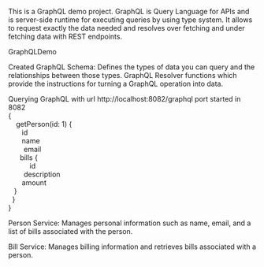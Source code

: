 This is a GraphQL demo project.
GraphQL is Query Language for APIs and is server-side runtime for executing queries by using type system.
It allows to request exactly the data needed and resolves over fetching and under fetching data with REST endpoints.

GraphQLDemo

Created GraphQL Schema: Defines the types of data you can query and the relationships between those types.
GraphQL Resolver functions which provide the instructions for turning a GraphQL operation into data.

Querying GraphQL with url http://localhost:8082/graphql port started in 8082
<br/>
{<br/>
    &nbsp;&nbsp;&nbsp; getPerson(id: 1) { <br/>
     &nbsp;&nbsp;&nbsp;&nbsp;&nbsp;&nbsp;  id<br/>
      &nbsp;&nbsp;&nbsp;&nbsp;&nbsp;&nbsp;  name<br/>
       &nbsp;&nbsp;&nbsp; &nbsp;&nbsp;&nbsp;&nbsp;email<br/>
        &nbsp;&nbsp;&nbsp;&nbsp;&nbsp;&nbsp;bills {<br/>
         &nbsp;&nbsp;&nbsp;&nbsp;&nbsp;&nbsp; &nbsp;&nbsp;&nbsp;  id<br/>
          &nbsp;&nbsp;&nbsp;&nbsp;&nbsp;&nbsp;&nbsp;  description<br/>
           &nbsp;&nbsp;&nbsp;&nbsp;&nbsp;&nbsp; amount<br/>
       &nbsp; &nbsp;}<br/>
   &nbsp; }<br/>
}<br/>


Person Service: Manages personal information such as name, email, and a list of bills associated with the person.

Bill Service: Manages billing information and retrieves bills associated with a person.


